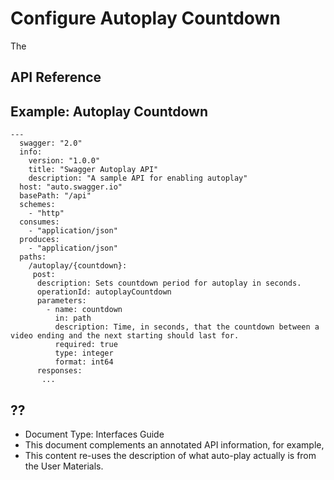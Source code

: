 # Configure Autoplay Countdown

The 

## API Reference 

## Example: Autoplay Countdown

```
---
  swagger: "2.0"
  info: 
    version: "1.0.0"
    title: "Swagger Autoplay API"
    description: "A sample API for enabling autoplay"
  host: "auto.swagger.io"
  basePath: "/api"
  schemes: 
    - "http"
  consumes: 
    - "application/json"
  produces: 
    - "application/json"
  paths: 
    /autoplay/{countdown}: 
     post:
      description: Sets countdown period for autoplay in seconds.
      operationId: autoplayCountdown
      parameters:
        - name: countdown
          in: path
          description: Time, in seconds, that the countdown between a video ending and the next starting should last for. 
          required: true
          type: integer
          format: int64
      responses:
       ...
```

## ?? 

* Document Type: Interfaces Guide
* This document complements an annotated API information, for example,  
* This content re-uses the description of what auto-play actually is from the User Materials. 
